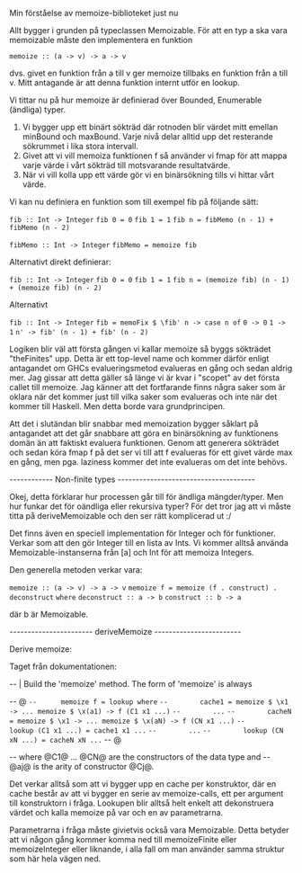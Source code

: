 Min förståelse av memoize-biblioteket just nu

Allt bygger i grunden på typeclassen Memoizable. För att en typ a ska vara memoizable måste den implementera en funktion

`memoize :: (a -> v) -> a -> v`

dvs. givet en funktion från a till v ger memoize tillbaks en funktion från a till v. Mitt antagande är att denna funktion internt utför en lookup.

Vi tittar nu på hur memoize är definierad över Bounded, Enumerable (ändliga) typer.

1) Vi bygger upp ett binärt sökträd där rotnoden blir värdet mitt emellan minBound och maxBound. Varje nivå delar alltid upp det resterande sökrummet i lika stora intervall.
2) Givet att vi vill memoiza funktionen f så använder vi fmap för att mappa varje värde i vårt sökträd till motsvarande resultatvärde.
3) När vi vill kolla upp ett värde gör vi en binärsökning tills vi hittar vårt värde.

Vi kan nu definiera en funktion som till exempel fib på följande sätt:

`fib :: Int -> Integer`
`fib 0 = 0`
`fib 1 = 1`
`fib n = fibMemo (n - 1) + fibMemo (n - 2)`

`fibMemo :: Int -> Integer`
`fibMemo = memoize fib`

Alternativt direkt definierar:

`fib :: Int -> Integer`
`fib 0 = 0`
`fib 1 = 1`
`fib n = (memoize fib) (n - 1) + (memoize fib) (n - 2)`

Alternativt

`fib :: Int -> Integer`
`fib = memoFix $ \fib' n -> case n of`
	`0 -> 0`
	`1 -> 1`
	`n' -> fib' (n - 1) + fib' (n - 2)`

Logiken blir väl att första gången vi kallar memoize så byggs sökträdet "theFinites" upp. Detta är ett top-level name och kommer därför enligt antagandet om GHCs evalueringsmetod evalueras en gång och sedan aldrig mer. Jag gissar att detta gäller så länge vi är kvar i "scopet" av det första callet till memoize. Jag känner att det fortfarande finns några saker som är oklara när det kommer just till vilka saker som evalueras och inte när det kommer till Haskell. Men detta borde vara grundprincipen.

Att det i slutändan blir snabbar med memoization bygger såklart på antagandet att det går snabbare att göra en binärsökning av funktionens domän än att faktiskt evaluera funktionen. Genom att generera sökträdet och sedan köra fmap f på det ser vi till att f evalueras för ett givet värde max en gång, men pga. laziness kommer det inte evalueras om det inte behövs.

------------ Non-finite types --------------------------------------

Okej, detta förklarar hur processen går till för ändliga mängder/typer. Men hur funkar det för oändliga eller rekursiva typer? För det tror jag att vi måste titta på deriveMemoizable och den ser rätt komplicerad ut :/

Det finns även en speciell implementation för Integer och för funktioner. Verkar som att den gör Integer till en lista av Ints. Vi kommer alltså använda Memoizable-instanserna från \[a] och Int för att memoiza Integers.

Den generella metoden verkar vara: 

`memoize :: (a -> v) -> a -> v`
`memoize f = memoize (f . construct) . deconstruct`
	`where`
		`deconstruct :: a -> b`
		`construct :: b -> a`

där b är Memoizable.

----------------------- deriveMemoize ------------------------

Derive memoize:

Taget från dokumentationen:

-- | Build the 'memoize' method. The form of 'memoize' is always

-- @
`--      memoize f = lookup where`
`--        cache1 = memoize $ \x1 -> ... memoize $ \x(a1) -> f (C1 x1 ...)`
`--        ...`
`--        cacheN = memoize $ \x1 -> ... memoize $ \x(aN) -> f (CN x1 ...)`
`--        lookup (C1 x1 ...) = cache1 x1 ...`
`--        ...`
`--        lookup (CN xN ...) = cacheN xN ...`
-- @

-- where @C1@ ... @CN@ are the constructors of the data type and
-- @aj@ is the arity of constructor @Cj@.

Det verkar alltså som att vi bygger upp en cache per konstruktor, där en cache består av att vi bygger en serie av memoize-calls, ett per argument till konstruktorn i fråga. Lookupen blir alltså helt enkelt att dekonstruera värdet och kalla memoize på var och en av parametrarna.

Parametrarna i fråga måste givietvis också vara Memoizable. Detta betyder att vi någon gång kommer komma ned till memoizeFinite eller memoizeInteger eller liknande, i alla fall om man använder samma struktur som här hela vägen ned.